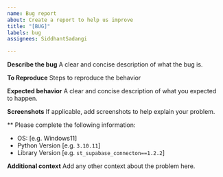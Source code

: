 ```yaml
---
name: Bug report
about: Create a report to help us improve
title: "[BUG]"
labels: bug
assignees: SiddhantSadangi

---
```


**Describe the bug**
A clear and concise description of what the bug is.

**To Reproduce**
Steps to reproduce the behavior

**Expected behavior**
A clear and concise description of what you expected to happen.

**Screenshots**
If applicable, add screenshots to help explain your problem.

** Please complete the following information:
 - OS: [e.g. Windows11]
 - Python Version [e.g. `3.10.11`]
 - Library Version [e.g. `st_supabase_connecton==1.2.2`]

**Additional context**
Add any other context about the problem here.
